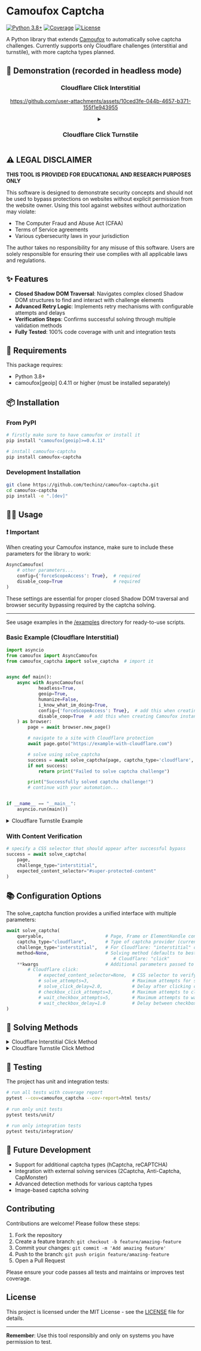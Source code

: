 # Camoufox Captcha

[![Python 3.8+](https://img.shields.io/badge/Python-3.8+-blue.svg)](https://www.python.org/downloads/)
[![Coverage](https://img.shields.io/badge/Coverage-100%25-brightgreen.svg)](https://pytest-cov.readthedocs.io/en/latest/readme.html#acknowledgements)
[![License](https://img.shields.io/badge/License-MIT-green.svg)](LICENSE)

A Python library that extends [Camoufox](https://github.com/daijro/camoufox) to automatically solve captcha challenges. Currently supports only Cloudflare challenges (interstitial and turnstile), with more captcha types planned.

## 📸 Demonstration (recorded in headless mode)

<div align="center">
  <h3>Cloudflare Click Interstitial</h3>

  https://github.com/user-attachments/assets/10ced3fe-044b-4657-b371-155f1e943955

  <details> 
  <summary><h3>Cloudflare Click Turnstile</h3></summary>

  https://github.com/user-attachments/assets/90206e23-ac2f-4e45-a4c4-e1fd7e8f17e3

  </details>
</div>

## ⚠️ LEGAL DISCLAIMER

**THIS TOOL IS PROVIDED FOR EDUCATIONAL AND RESEARCH PURPOSES ONLY**

This software is designed to demonstrate security concepts and should not be used to bypass protections on websites without explicit permission from the website owner. Using this tool against websites without authorization may violate:

- The Computer Fraud and Abuse Act (CFAA)
- Terms of Service agreements
- Various cybersecurity laws in your jurisdiction

The author takes no responsibility for any misuse of this software. Users are solely responsible for ensuring their use complies with all applicable laws and regulations.

## ✨ Features

- **Closed Shadow DOM Traversal**: Navigates complex closed Shadow DOM structures to find and interact with challenge elements
- **Advanced Retry Logic**: Implements retry mechanisms with configurable attempts and delays
- **Verification Steps**: Confirms successful solving through multiple validation methods
- **Fully Tested**: 100% code coverage with unit and integration tests

## 📖 Requirements

This package requires:
- Python 3.8+
- camoufox[geoip] 0.4.11 or higher (must be installed separately)

## 📦 Installation

### From PyPI

```bash
# firstly make sure to have camoufox or install it 
pip install "camoufox[geoip]>=0.4.11"

# install camoufox-captcha
pip install camoufox-captcha
```

### Development Installation

```bash
git clone https://github.com/techinz/camoufox-captcha.git
cd camoufox-captcha
pip install -e ".[dev]"
```

## 👨‍💻 Usage

### ❗️ Important

When creating your Camoufox instance, make sure to include these parameters for the library to work:

```python
AsyncCamoufox(
    # other parameters...
    config={'forceScopeAccess': True},  # required
    disable_coop=True                   # required
)
```

These settings are essential for proper closed Shadow DOM traversal and browser security bypassing required by the captcha solving.


---  


See usage examples in the [/examples](https://github.com/techinz/camoufox-captcha/tree/main/examples) directory for ready-to-use scripts.

### Basic Example (Cloudflare Interstitial)

```python
import asyncio
from camoufox import AsyncCamoufox
from camoufox_captcha import solve_captcha  # import it


async def main():
    async with AsyncCamoufox(
            headless=True,
            geoip=True,
            humanize=False,
            i_know_what_im_doing=True,
            config={'forceScopeAccess': True},  # add this when creating Camoufox instance
            disable_coop=True  # add this when creating Camoufox instance
    ) as browser:
        page = await browser.new_page()

        # navigate to a site with Cloudflare protection
        await page.goto("https://example-with-cloudflare.com")

        # solve using solve_captcha
        success = await solve_captcha(page, captcha_type='cloudflare', challenge_type='interstitial')
        if not success:
            return print("Failed to solve captcha challenge")

        print("Successfully solved captcha challenge!")
        # continue with your automation...


if __name__ == "__main__":
    asyncio.run(main())
```

<details>
<summary>Cloudflare Turnstile Example</summary>

### Cloudflare Turnstile Example

```python
import asyncio
from camoufox import AsyncCamoufox
from camoufox_captcha import solve_captcha  # import it


async def main():
    async with AsyncCamoufox(
            headless=True,
            geoip=True,
            humanize=False,
            i_know_what_im_doing=True,
            config={'forceScopeAccess': True},  # add this when creating Camoufox instance
            disable_coop=True  # add this when creating Camoufox instance
    ) as browser:
        page = await browser.new_page()

        await page.goto("https://site-with-turnstile.com")

        # locate the container with the Turnstile challenge
        turnstile_container = await page.wait_for_selector('.turnstile_container')

        # specify challenge type for Turnstile
        success = await solve_captcha(
            turnstile_container,
            captcha_type="cloudflare",
            challenge_type="turnstile"
        )

        if not success:
            return print("Failed to solve captcha challenge")

        print("Successfully solved captcha challenge!")
        # continue with your automation...


if __name__ == "__main__":
    asyncio.run(main())
```
</details>

### With Content Verification

```python
# specify a CSS selector that should appear after successful bypass
success = await solve_captcha(
    page,
    challenge_type="interstitial",
    expected_content_selector="#super-protected-content"
)
```

## 📚 Configuration Options

The solve_captcha function provides a unified interface with multiple parameters:

```python
await solve_captcha(
    queryable,                       # Page, Frame or ElementHandle containing the captcha
    captcha_type="cloudflare",       # Type of captcha provider (currently only "cloudflare")
    challenge_type="interstitial",   # For Cloudflare: "interstitial" or "turnstile"
    method=None,                     # Solving method (defaults to best available for the captcha type):
                                        # Cloudflare: "click"
    **kwargs                         # Additional parameters passed to the specific solver:
        # Cloudflare click:
            # expected_content_selector=None,  # CSS selector to verify solving success
            # solve_attempts=3,                # Maximum attempts for solving
            # solve_click_delay=2.0,           # Delay after clicking checkbox in seconds
            # checkbox_click_attempts=3,       # Maximum attempts to click the checkbox
            # wait_checkbox_attempts=5,        # Maximum attempts to wait for checkbox readiness
            # wait_checkbox_delay=1.0          # Delay between checkbox readiness checks
)
```

## 🧠 Solving Methods

<details>
<summary>Cloudflare Interstitial Click Method</summary>

### Cloudflare Interstitial Click Method

This method handles Cloudflare's full-page interstitial challenge that appears before accessing protected content.

**How it works:**
1. Detects the Cloudflare challenge page through specific DOM elements
2. Finds all iframes in the page's Shadow DOM tree
3. Searches for the checkbox inside security frames
4. Simulates a user click on the verification checkbox
5. Waits for the page to reload or challenge to disappear
6. Verifies success by checking for expected content or absence of challenge
</details>

<details>
<summary>Cloudflare Turnstile Click Method</summary>

### Cloudflare Turnstile Click Method

This method handles Cloudflare's Turnstile widget that appears embedded within forms or other page elements.

**How it works:**
1. Targets the Turnstile widget container element
2. Finds all iframes in the page's Shadow DOM tree
3. Searches for the checkbox inside security frames
4. Simulates a user click on the verification checkbox
5. Monitors for completion by watching for success state elements
5. Verifies success by checking for expected content or success element in the widget
</details>

## 🧪 Testing

The project has unit and integration tests:

```bash
# run all tests with coverage report
pytest --cov=camoufox_captcha --cov-report=html tests/
    
# run only unit tests
pytest tests/unit/
    
# run only integration tests
pytest tests/integration/
```

## 🔮 Future Development

- Support for additional captcha types (hCaptcha, reCAPTCHA)
- Integration with external solving services (2Captcha, Anti-Captcha, CapMonster) 
- Advanced detection methods for various captcha types
- Image-based captcha solving

## Contributing

Contributions are welcome! Please follow these steps:

1. Fork the repository
2. Create a feature branch: `git checkout -b feature/amazing-feature`
3. Commit your changes: `git commit -m 'Add amazing feature'`
4. Push to the branch: `git push origin feature/amazing-feature`
5. Open a Pull Request

Please ensure your code passes all tests and maintains or improves test coverage.

## License

This project is licensed under the MIT License - see the [LICENSE](https://github.com/techinz/camoufox-captcha/tree/main/LICENSE) file for details.

---

**Remember**: Use this tool responsibly and only on systems you have permission to test.